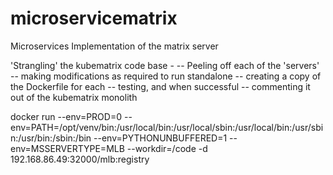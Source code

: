 # microservicematrix
Microservices Implementation of the matrix server

'Strangling' the kubematrix code base - 
-- Peeling off each of the 'servers'
-- making modifications as required to run standalone
-- creating a copy of the Dockerfile for each
-- testing, and when successful
-- commenting it out of the kubematrix monolith

docker run --env=PROD=0 --env=PATH=/opt/venv/bin:/usr/local/bin:/usr/local/sbin:/usr/local/bin:/usr/sbin:/usr/bin:/sbin:/bin --env=PYTHONUNBUFFERED=1 --env=MSSERVERTYPE=MLB --workdir=/code -d 192.168.86.49:32000/mlb:registry